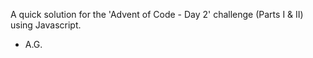 A quick solution for the 'Advent of Code - Day 2' challenge (Parts I & II) using Javascript.

- A.G.
